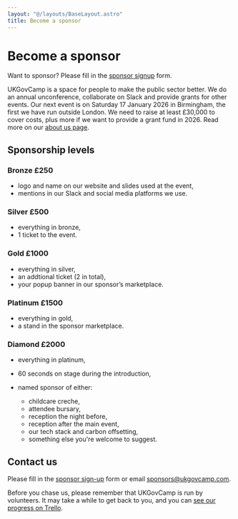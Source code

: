 ```yaml
---
layout: "@/layouts/BaseLayout.astro"
title: Become a sponsor
---
```

# Become a sponsor

Want to sponsor? Please fill in the [sponsor signup](https://docs.google.com/forms/d/e/1FAIpQLSerRwj1C5COPgIHsDqcp0KMTafA1J271A8p3P_PtHNxVrQMHg/viewform?usp=header)[](<>) form. 

UKGovCamp is a space for people to make the public sector better. We do an annual unconference, collaborate on Slack and provide grants for other events. Our next event is on Saturday 17 January 2026 in Birmingham, the first we have run outside London. We need to raise at least £30,000 to cover costs, plus more if we want to provide a grant fund in 2026. Read more on our [about us page](https://www.ukgovcamp.com/about/).

## Sponsorship levels

### Bronze £250

* logo and name on our website and slides used at the event,
* mentions in our Slack and social media platforms we use.

### Silver £500

* everything in bronze,
* 1 ticket to the event.

### Gold £1000

* everything in silver,
* an addtional ticket (2 in total),
* your popup banner in our sponsor’s marketplace.

### Platinum £1500

* everything in gold,
* a stand in the sponsor marketplace.

### Diamond £2000

* everything in platinum,
* 60 seconds on stage during the introduction,
* named sponsor of either:

  * childcare creche,
  * attendee bursary,
  * reception the night before,
  * reception after the main event,
  * our tech stack and carbon offsetting,
  * something else you're welcome to suggest.

## Contact us

Please fill in the [sponsor sign-up](https://docs.google.com/forms/d/e/1FAIpQLSerRwj1C5COPgIHsDqcp0KMTafA1J271A8p3P_PtHNxVrQMHg/viewform?usp=header)[](https://docs.google.com/forms/d/e/1FAIpQLSerRwj1C5COPgIHsDqcp0KMTafA1J271A8p3P_PtHNxVrQMHg/viewform?usp=header) form or email [sponsors@ukgovcamp.com](<>).

Before you chase us, please remember that UKGovCamp is run by volunteers. It may take a while to get back to you, and you can [see our progress on Trello](https://trello.com/b/YoM3xROC).
